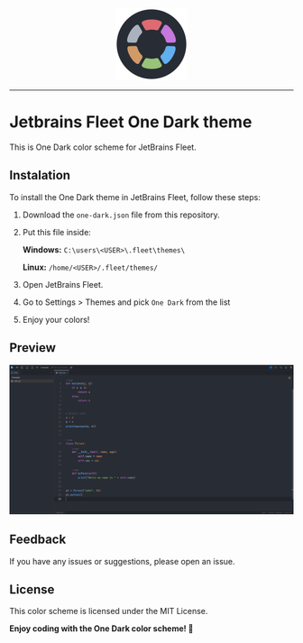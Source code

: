 <div align="center">

![icon](https://raw.githubusercontent.com/DevBlooming/jetbrains-fleet-one-dark-theme/main/icon.png)

</div>

---

# Jetbrains Fleet One Dark theme

This is One Dark color scheme for JetBrains Fleet.

## Instalation

To install the One Dark theme in JetBrains Fleet, follow these steps:

1. Download the `one-dark.json` file from this repository.
2. Put this file inside:

   **Windows:** `C:\users\<USER>\.fleet\themes\`

   **Linux:** `/home/<USER>/.fleet/themes/`

3. Open JetBrains Fleet.
4. Go to Settings > Themes and pick `One Dark` from the list
5. Enjoy your colors!

## Preview

![screenshot](https://raw.githubusercontent.com/DevBlooming/jetbrains-fleet-one-dark-theme/main/screenshot.png)

## Feedback

If you have any issues or suggestions, please open an issue.

## License

This color scheme is licensed under the MIT License.

**Enjoy coding with the One Dark color scheme! 🥳**
